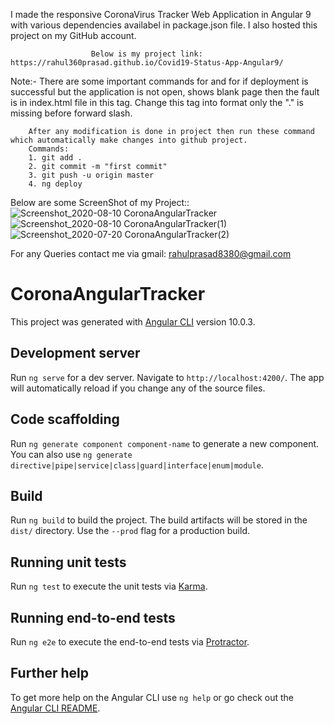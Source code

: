 I made the responsive CoronaVirus Tracker Web Application in Angular 9 with various dependencies availabel in package.json file.
I also hosted this project on my GitHub account.

                      Below is my project link:
    https://rahul360prasad.github.io/Covid19-Status-App-Angular9/

Note:- 
There are some important commands for and for if deployment is successful but the application is not open,      shows blank page then the fault is in index.html file <base href="/"> in this tag.
        Change this tag into <base href="./"> format only the "." is missing before forward slash.

        After any modification is done in project then run these command which automatically make changes into github project.
        Commands:
        1. git add .
        2. git commit -m "first commit"
        3. git push -u origin master
        4. ng deploy

Below are some ScreenShot of my Project::
![Screenshot_2020-08-10 CoronaAngularTracker](https://user-images.githubusercontent.com/65440053/89759129-1a41df00-db07-11ea-8fec-f6c2cad85af4.png)
![Screenshot_2020-08-10 CoronaAngularTracker(1)](https://user-images.githubusercontent.com/65440053/89759147-2332b080-db07-11ea-95d9-fb9acc32906a.png)
![Screenshot_2020-07-20 CoronaAngularTracker(2)](https://user-images.githubusercontent.com/65440053/87959779-0b9c7500-cad1-11ea-9e8a-c72bc7f62880.png)

For any Queries contact me via gmail: rahulprasad8380@gmail.com

# CoronaAngularTracker

This project was generated with [Angular CLI](https://github.com/angular/angular-cli) version 10.0.3.

## Development server

Run `ng serve` for a dev server. Navigate to `http://localhost:4200/`. The app will automatically reload if you change any of the source files.

## Code scaffolding

Run `ng generate component component-name` to generate a new component. You can also use `ng generate directive|pipe|service|class|guard|interface|enum|module`.

## Build

Run `ng build` to build the project. The build artifacts will be stored in the `dist/` directory. Use the `--prod` flag for a production build.

## Running unit tests

Run `ng test` to execute the unit tests via [Karma](https://karma-runner.github.io).

## Running end-to-end tests

Run `ng e2e` to execute the end-to-end tests via [Protractor](http://www.protractortest.org/).

## Further help

To get more help on the Angular CLI use `ng help` or go check out the [Angular CLI README](https://github.com/angular/angular-cli/blob/master/README.md).
